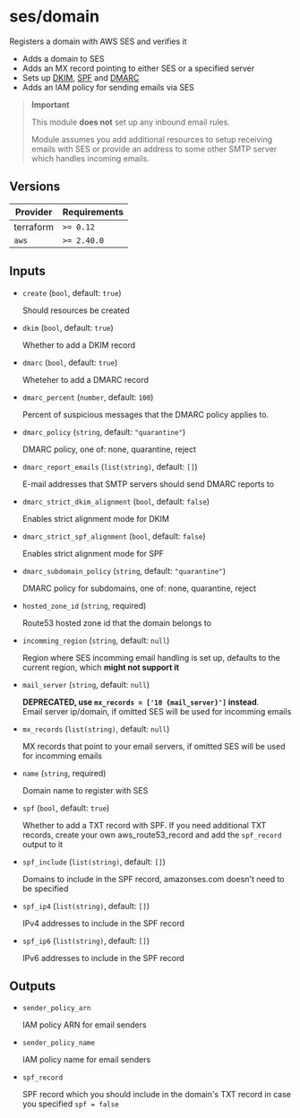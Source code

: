 # ses/domain

Registers a domain with AWS SES and verifies it

- Adds a domain to SES
- Adds an MX record pointing to either SES or a specified server
- Sets up [DKIM](https://en.wikipedia.org/wiki/DomainKeys_Identified_Mail), [SPF](https://en.wikipedia.org/wiki/Sender_Policy_Framework) and [DMARC](https://en.wikipedia.org/wiki/DMARC)
- Adds an IAM policy for sending emails via SES

> **Important**
>
> This module **does not** set up any inbound email rules.
>
> Module assumes you add additional resources to setup receiving emails with SES or provide an address to some other SMTP server which handles incoming emails.

<!-- bin/docs -->

## Versions

| Provider | Requirements |
|-|-|
| terraform | `>= 0.12` |
| `aws` | `>= 2.40.0` |

## Inputs

* `create` (`bool`, default: `true`)

    Should resources be created

* `dkim` (`bool`, default: `true`)

    Whether to add a DKIM record

* `dmarc` (`bool`, default: `true`)

    Wheteher to add a DMARC record

* `dmarc_percent` (`number`, default: `100`)

    Percent of suspicious messages that the DMARC policy applies to.

* `dmarc_policy` (`string`, default: `"quarantine"`)

    DMARC policy, one of: none, quarantine, reject

* `dmarc_report_emails` (`list(string)`, default: `[]`)

    E-mail addresses that SMTP servers should send DMARC reports to

* `dmarc_strict_dkim_alignment` (`bool`, default: `false`)

    Enables strict alignment mode for DKIM

* `dmarc_strict_spf_alignment` (`bool`, default: `false`)

    Enables strict alignment mode for SPF

* `dmarc_subdomain_policy` (`string`, default: `"quarantine"`)

    DMARC policy for subdomains, one of: none, quarantine, reject

* `hosted_zone_id` (`string`, required)

    Route53 hosted zone id that the domain belongs to

* `incomming_region` (`string`, default: `null`)

    Region where SES incomming email handling is set up, defaults to the current region, which **might not support it**

* `mail_server` (`string`, default: `null`)

    **DEPRECATED, use `mx_records = ['10 {mail_server}']` instead**.<br/>Email server ip/domain, if omitted SES will be used for incomming emails

* `mx_records` (`list(string)`, default: `null`)

    MX records that point to your email servers, if omitted SES will be used for incomming emails

* `name` (`string`, required)

    Domain name to register with SES

* `spf` (`bool`, default: `true`)

    Whether to add a TXT record with SPF. If you need additional TXT records, create your own aws_route53_record and add the `spf_record` output to it

* `spf_include` (`list(string)`, default: `[]`)

    Domains to include in the SPF record, amazonses.com doesn't need to be specified

* `spf_ip4` (`list(string)`, default: `[]`)

    IPv4 addresses to include in the SPF record

* `spf_ip6` (`list(string)`, default: `[]`)

    IPv6 addresses to include in the SPF record



## Outputs

* `sender_policy_arn`

    IAM policy ARN for email senders

* `sender_policy_name`

    IAM policy name for email senders

* `spf_record`

    SPF record which you should include in the domain's TXT record in case you specified `spf = false`
